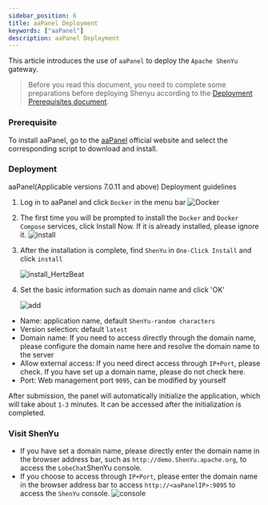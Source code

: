 ```yaml
---
sidebar_position: 6
title: aaPanel Deployment
keywords: ["aaPanel"]
description: aaPanel Deployment
---
```


This article introduces the use of `aaPanel` to deploy the `Apache ShenYu` gateway.

> Before you read this document, you need to complete some preparations before deploying Shenyu according to the [Deployment Prerequisites document](./deployment-before.md).

### Prerequisite

To install aaPanel, go to the [aaPanel](https://www.aapanel.com/new/download.html#install) official website and select the corresponding script to download and install.

### Deployment

aaPanel(Applicable versions 7.0.11 and above) Deployment guidelines

1. Log in to aaPanel and click `Docker` in the menu bar
   ![Docker](/static/img/install.png)

2. The first time you will be prompted to install the `Docker` and `Docker Compose` services, click Install Now. If it is already installed, please ignore it.
   ![install](/static/img/install2.png)

3. After the installation is complete, find `ShenYu` in `One-Click Install` and click `install`  

   ![install_HertzBeat](/static/img/install-ShenYu.png)

4. Set the basic information such as domain name and click 'OK'

   ![add](/static/img/addShenYu.png)
   


- Name: application name, default `ShenYu-random characters`
- Version selection: default `latest`
- Domain name: If you need to access directly through the domain name, please configure the domain name here and resolve the domain name to the server
- Allow external access: If you need direct access through `IP+Port`, please check. If you have set up a domain name, please do not check here.
- Port: Web management port `9095`, can be modified by yourself

After submission, the panel will automatically initialize the application, which will take about `1-3` minutes. It can be accessed after the initialization is completed.


### Visit ShenYu
- If you have set a domain name, please directly enter the domain name in the browser address bar, such as `http://demo.ShenYu.apache.org`, to access the `LobeChat`ShenYu console.
- If you choose to access through `IP+Port`, please enter the domain name in the browser address bar to access `http://<aaPanelIP>:9095` to access the `ShenYu` console.
![console](/static/img/console.png)

